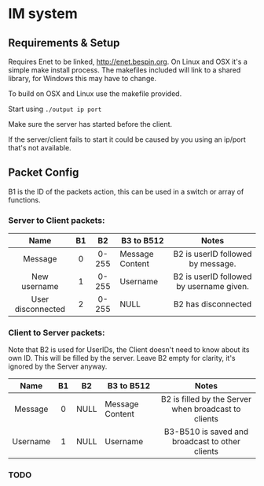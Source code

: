 # IM system

## Requirements & Setup
Requires Enet to be linked, http://enet.bespin.org. On Linux and OSX it's a simple make install process. The makefiles included will link to a shared library, for Windows this may have to change.

To build on OSX and Linux use the makefile provided.

Start using `./output ip port`

Make sure the server has started before the client. 

If the server/client fails to start it could be caused by you using an ip/port that's not available.


## Packet Config
B1 is the ID of the packets action, this can be used in a switch or array of functions.
### Server to Client packets:
|      Name      | B1 |   B2  | B3 to B512      |                                         Notes                                        |
|:--------------:|:--:|:-----:|-----------------|:------------------------------------------------------------------------------------:|
|     Message    |  0 | 0-255 | Message Content | B2 is userID followed by message.        |
| New username |  1 | 0-255 | Username        | B2 is userID followed by username given. |
| User disconnected |  2 | 0-255 | NULL        | B2 has disconnected |

### Client to Server packets:
Note that B2 is used for UserIDs, the Client doesn't need to know about its own ID. This will be filled by the server. Leave B2 empty for clarity, it's ignored by the Server anyway.

|   Name  | B1 |  B2  | B3 to B512      |                         Notes                        |
|:-------:|:--:|:----:|-----------------|:----------------------------------------------------:|
| Message |  0 | NULL | Message Content | B2 is filled by the Server when broadcast to clients |
| Username |  1 | NULL | Username | B3-B510 is saved and broadcast to other clients |

### TODO